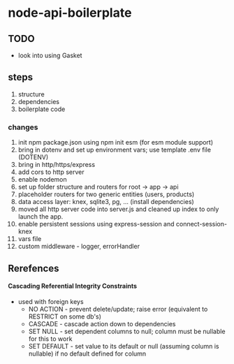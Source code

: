 # node-api-boilerplate

## TODO
- look into using Gasket

## steps
 1. structure
 2. dependencies
 3. boilerplate code


### changes
1.  init npm package.json using npm init esm (for esm module support)
2.  bring in dotenv and set up environment vars; use template .env file (DOTENV)
3.  bring in http/https/express
4.  add cors to http server
5.  enable nodemon
6.  set up folder structure and routers for root -> app -> api
7.  placeholder routers for two generic entities (users, products)
8.  data access layer: knex, sqlite3, pg, ... (install dependencies)
9.  moved all http server code into server.js and cleaned up index to only launch the app.
10. enable persistent sessions using express-session and connect-session-knex
11. vars file
12. custom middleware - logger, errorHandler



## Rerefences

#### Cascading Referential Integrity Constraints
- used with foreign keys
  - NO ACTION - prevent delete/update; raise error (equivalent to RESTRICT on some db's)
  - CASCADE - cascade action down to dependencies
  - SET NULL - set dependent columns to null; column must be nullable for this to work
  - SET DEFAULT - set value to its default or null (assuming column is nullable) if no default defined for column


